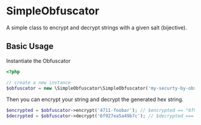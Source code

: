 # SimpleObfuscator
A simple class to encrypt and decrypt strings with a given salt (bijective).

## Basic Usage

Instantiate the Obfuscator
```php
<?php

// create a new instance
$obfuscator = new \SimpleObfuscator\SimpleObfuscator('my-securty-by-obscurity');
```

Then you can encrypt your string and decrypt the generated hex string.

```php
$encrypted = $obfuscator->encrypt('4711-foobar'); // $encrypted == "6f927ea5a49b7c"
$decrypted = $obfuscator->decrypt('6f927ea5a49b7c'); // $decrypted === "4711-foobar"
```
